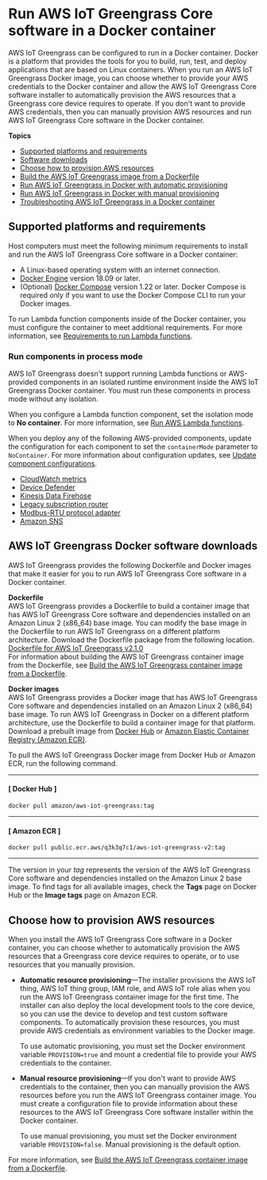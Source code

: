 # Run AWS IoT Greengrass Core software in a Docker container<a name="run-greengrass-docker"></a>

AWS IoT Greengrass can be configured to run in a Docker container\. Docker is a platform that provides the tools for you to build, run, test, and deploy applications that are based on Linux containers\. When you run an AWS IoT Greengrass Docker image, you can choose whether to provide your AWS credentials to the Docker container and allow the AWS IoT Greengrass Core software installer to automatically provision the AWS resources that a Greengrass core device requires to operate\. If you don't want to provide AWS credentials, then you can manually provision AWS resources and run AWS IoT Greengrass Core software in the Docker container\.

**Topics**
+ [Supported platforms and requirements](#greengrass-docker-supported-platforms)
+ [Software downloads](#greengrass-docker-downloads)
+ [Choose how to provision AWS resources](#greengrass-docker-resource-provisioning)
+ [Build the AWS IoT Greengrass image from a Dockerfile](build-greengrass-dockerfile.md)
+ [Run AWS IoT Greengrass in Docker with automatic provisioning](run-greengrass-docker-automatic-provisioning.md)
+ [Run AWS IoT Greengrass in Docker with manual provisioning](run-greengrass-docker-manual-provisioning.md)
+ [Troubleshooting AWS IoT Greengrass in a Docker container](docker-troubleshooting.md)

## Supported platforms and requirements<a name="greengrass-docker-supported-platforms"></a>

Host computers must meet the following minimum requirements to install and run the AWS IoT Greengrass Core software in a Docker container:
+ A Linux\-based operating system with an internet connection\.
+ [Docker Engine](https://docs.docker.com/engine/install/) version 18\.09 or later\.
+ \(Optional\) [Docker Compose](https://docs.docker.com/compose/install/) version 1\.22 or later\. Docker Compose is required only if you want to use the Docker Compose CLI to run your Docker images\.

To run Lambda function components inside of the Docker container, you must configure the container to meet additional requirements\. For more information, see [Requirements to run Lambda functions](setting-up.md#greengrass-v2-lambda-requirements)\.

### Run components in process mode<a name="docker-container-mode-limitation"></a>

AWS IoT Greengrass doesn't support running Lambda functions or AWS\-provided components in an isolated runtime environment inside the AWS IoT Greengrass Docker container\. You must run these components in process mode without any isolation\.

When you configure a Lambda function component, set the isolation mode to **No container**\. For more information, see [Run AWS Lambda functions](run-lambda-functions.md)\. 

When you deploy any of the following AWS\-provided components, update the configuration for each component to set the `containerMode` parameter to `NoContainer`\. For more information about configuration updates, see [Update component configurations](update-component-configurations.md)\.
+ [CloudWatch metrics](cloudwatch-metrics-component.md)
+ [Device Defender](device-defender-component.md)
+ [Kinesis Data Firehose](kinesis-firehose-component.md)
+ [Legacy subscription router](legacy-subscription-router-component.md)
+ [Modbus\-RTU protocol adapter](modbus-rtu-protocol-adapter-component.md)
+ [Amazon SNS](sns-component.md)

## AWS IoT Greengrass Docker software downloads<a name="greengrass-docker-downloads"></a>

AWS IoT Greengrass provides the following Dockerfile and Docker images that make it easier for you to run AWS IoT Greengrass Core software in a Docker container\. 

**Dockerfile**  
AWS IoT Greengrass provides a Dockerfile to build a container image that has AWS IoT Greengrass Core software and dependencies installed on an Amazon Linux 2 \(x86\_64\) base image\. You can modify the base image in the Dockerfile to run AWS IoT Greengrass on a different platform architecture\. Download the Dockerfile package from the following location\.  
[Dockerfile for AWS IoT Greengrass v2\.1\.0](https://github.com/aws-greengrass/aws-greengrass-docker/releases/tag/v2.1.0)  
For information about building the AWS IoT Greengrass container image from the Dockerfile, see [Build the AWS IoT Greengrass container image from a Dockerfile](build-greengrass-dockerfile.md)\.

**Docker images**  
AWS IoT Greengrass provides a Docker image that has AWS IoT Greengrass Core software and dependencies installed on an Amazon Linux 2 \(x86\_64\) base image\. To run AWS IoT Greengrass in Docker on a different platform architecture, use the Dockerfile to build a container image for that platform\.   
Download a prebuilt image from [Docker Hub](https://hub.docker.com/r/amazon/aws-iot-greengrass) or [Amazon Elastic Container Registry \(Amazon ECR\)](https://gallery.ecr.aws/q3k3q7c1/aws-iot-greengrass-v2)\. <a name="pull-greengrass-docker-image"></a>

To pull the AWS IoT Greengrass Docker image from Docker Hub or Amazon ECR, run the following command\.

------
#### [ Docker Hub ]

```
docker pull amazon/aws-iot-greengrass:tag
```

------
#### [ Amazon ECR ]

```
docker pull public.ecr.aws/q3k3q7c1/aws-iot-greengrass-v2:tag
```

------

The version in your *tag* represents the version of the AWS IoT Greengrass Core software and dependencies installed on the Amazon Linux 2 base image\. To find tags for all available images, check the **Tags** page on Docker Hub or the **Image tags** page on Amazon ECR\.

## Choose how to provision AWS resources<a name="greengrass-docker-resource-provisioning"></a>

When you install the AWS IoT Greengrass Core software in a Docker container, you can choose whether to automatically provision the AWS resources that a Greengrass core device requires to operate, or to use resources that you manually provision\.
+ **Automatic resource provisioning**—The installer provisions the AWS IoT thing, AWS IoT thing group, IAM role, and AWS IoT role alias when you run the AWS IoT Greengrass container image for the first time\. The installer can also deploy the local development tools to the core device, so you can use the device to develop and test custom software components\. To automatically provision these resources, you must provide AWS credentials as environment variables to the Docker image\.

  To use automatic provisioning, you must set the Docker environment variable `PROVISION=true` and mount a credential file to provide your AWS credentials to the container\.
+ **Manual resource provisioning**—If you don't want to provide AWS credentials to the container, then you can manually provision the AWS resources before you run the AWS IoT Greengrass container image\. You must create a configuration file to provide information about these resources to the AWS IoT Greengrass Core software installer within the Docker container\.

  To use manual provisioning, you must set the Docker environment variable `PROVISION=false`\. Manual provisioning is the default option\.

For more information, see [Build the AWS IoT Greengrass container image from a Dockerfile](build-greengrass-dockerfile.md)\.